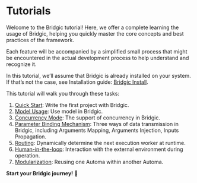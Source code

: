 # Tutorials

Welcome to the Bridgic tutorial! Here, we offer a complete learning the usage of Bridgic, helping you quickly master the core concepts and best practices of the framework.

Each feature will be accompanied by a simplified small process that might be encountered in the actual development process to help understand and recognize it.

In this tutorial, we’ll assume that Bridgic is already installed on your system. If that’s not the case, see Installation guide: [Bridgic Install](install.md).

This tutorial will walk you through these tasks:

1. [Quick Start](./notebooks/quick_start.ipynb): Write the first project with Bridgic.
2. [Model Usage](./notebooks/model_usage.ipynb): Use model in Bridgic.
3. [Concurrency Mode](./notebooks/concurrency_mode.ipynb): The support of concurrency in Bridgic.
4. [Parameter Binding Mechanism](./notebooks/parameter_binding_mechanism.ipynb): Three ways of data transmission in Bridgic, including Arguments Mapping, Arguments Injection,  Inputs Propagation.
5. [Routing](./notebooks/routing.ipynb): Dynamically determine the next execution worker at runtime.
6. [Human-in-the-loop](./notebooks/human_in_the_loop.ipynb): Interaction with the external environment during operation.
7. [Modularization](./notebooks/modularization.ipynb): Reusing one Automa within another Automa.
<!-- 3. [Dynamic DAG](dynamic_dag.ipynb): Dynamically add or remove worker to change the execution DAG at runtime. -->


**Start your Bridgic journey!** 🎉
